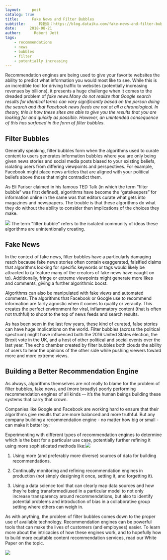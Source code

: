 ```yaml
---
layout:     post
catalog: true
title:      Fake News and Filter Bubbles
subtitle:      转载自：https://blog.dataiku.com/fake-news-and-filter-bubbles
date:      2018-08-21
author:      Robert Jett
tags:
    - recommendations
    - news
    - bubbles
    - filter
    - potentially increasing
---
```


Recommendation engines are being used to give your favorite websites the ability to predict what information you would most like to see. While this is an incredible tool for driving traffic to websites (potentially increasing revenues by billions), it presents a huge challenge when it comes to the dreaded problem of *fake news*.*Many do not realize that Google search results for identical terms can vary significantly based on the person doing the search and that Facebook news feeds are not at all a chronological. In theory, this is how these sites are able to give you the results that you are looking for and quickly as possible. However, an unintended consequence of this has surfaced in the form of filter bubbles*.

## Filter Bubbles

Generally speaking, filter bubbles form when the algorithms used to curate content to users generates information bubbles where you are only being given news stories and social media posts biased to your existing beliefs, isolating users from differing viewpoints and perspectives. For example, Facebook might place news articles that are aligned with your political beliefs above those that might contradict them.  

As Eli Pariser claimed in his famous TED Talk (in which the term “filter bubble” was first defined), algorithms have become the “gatekeepers” for information online in the same was that editors curate what gets into magazines and newspapers. The trouble is that these algorithms do what they do without the ability to consider then implications of the choices they make.

![](https://blog.dataiku.com/hs-fs/hubfs/abstract-ball-shaped-blur-235842.jpg?t=1534879850783&width=371&name=abstract-ball-shaped-blur-235842.jpg)
The term "filter bubble" refers to the isolated community of ideas these algorithms are unintentionally creating.  

## Fake News

In the context of fake news, filter bubbles have a particularly damaging reach because fake news stories often contain exaggerated, falsified claims that algorithms looking for specific keywords or tags would likely be attracted to (a feature many of the creators of fake news have caught on to). Additionally, fringe or extreme viewpoints might generate more likes and comments, giving a further algorithmic boost.

Algorithms can also be manipulated with fake views and automated comments. The algorithms that Facebook or Google use to recommend information are fairly agnostic when it comes to quality or veracity. This creates the perfect environment for viral, inflammatory content (that is often not truthful) to shoot to the top of news feeds and search results.

As has been seen in the last few years, these kind of curated, false stories can have huge implications on the world. Filter bubbles (across the political spectrum) might have influenced both the 2016 United States election, the Brexit vote in the UK, and a host of other political and social events over the last year. The echo chamber created by filter bubbles both clouds the ability of users to hear the opinions of the other side while pushing viewers toward more and more extreme views.

## Building a Better Recommendation Engine

As always, algorithms themselves are not really to blame for the problem of filter bubbles, fake news, and (more broadly) poorly performing recommendation engines of all kinds -- it’s the human beings building these systems that carry that crown.

Companies like Google and Facebook are working hard to ensure that their algorithms give results that are more balanced and more truthful. But any company building a recommendation engine - no matter how big or small - can make it better by:

Experimenting with different types of recommendation engines to determine which is the best for a particular use case, potentially further refining it using more sophisticated methods like:![](https://blog.dataiku.com/hs-fs/hubfs/image1-1.png?t=1534879850783&width=1444&name=image1-1.png)

1. Using more (and preferably more diverse) sources of data for building recommendations.

1. Continually monitoring and refining recommendation engines in production (not simply designing it once, setting it, and forgetting it).

1. Using a data science tool that can clearly map data sources and how they’re being transformed/used in a particular model to not only increase transparency around recommendations, but also to identify potential problems and introduction of bias in a collaborative group setting where others can weigh in.


As with anything, the problem of filter bubbles comes down to the proper use of available technology. Recommendation engines can be powerful tools that can make the lives of customers (and employees) easier. To learn more about the intricacies of how these engines work, and to hopefully how to build more equitable content recommendation services, read our White Paper on the topic.

![](https://no-cache.hubspot.com/cta/default/2123903/68b8d8b6-a8dc-4bd9-a0e8-d8e47a09c36b.png)

